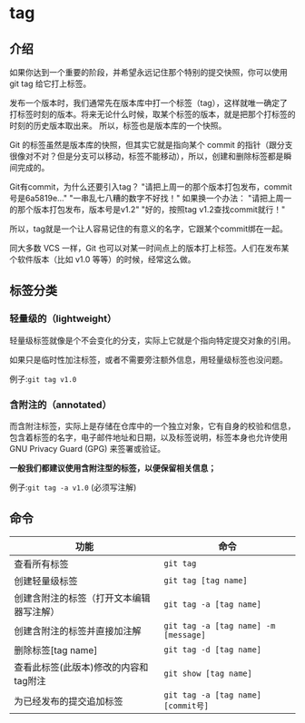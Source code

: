 # tag

## 介绍

如果你达到一个重要的阶段，并希望永远记住那个特别的提交快照，你可以使用 git tag 给它打上标签。

发布一个版本时，我们通常先在版本库中打一个标签（tag），这样就唯一确定了打标签时刻的版本。将来无论什么时候，取某个标签的版本，就是把那个打标签的时刻的历史版本取出来。
所以，标签也是版本库的一个快照。

Git 的标签虽然是版本库的快照，但其实它就是指向某个 commit 的指针（跟分支很像对不对？但是分支可以移动，标签不能移动），所以，创建和删除标签都是瞬间完成的。

Git有commit，为什么还要引入tag？
"请把上周一的那个版本打包发布，commit号是6a5819e…"
"一串乱七八糟的数字不好找！"
如果换一个办法：
"请把上周一的那个版本打包发布，版本号是v1.2"
"好的，按照tag v1.2查找commit就行！"

所以，tag就是一个让人容易记住的有意义的名字，它跟某个commit绑在一起。

同大多数 VCS 一样，Git 也可以对某一时间点上的版本打上标签。人们在发布某个软件版本（比如 v1.0 等等）的时候，经常这么做。

## 标签分类

### 轻量级的（lightweight）

轻量级标签就像是个不会变化的分支，实际上它就是个指向特定提交对象的引用。

如果只是临时性加注标签，或者不需要旁注额外信息，用轻量级标签也没问题。

例子:`git tag v1.0`

### 含附注的（annotated）

而含附注标签，实际上是存储在仓库中的一个独立对象，它有自身的校验和信息，包含着标签的名字，电子邮件地址和日期，以及标签说明，标签本身也允许使用 GNU Privacy Guard (GPG) 来签署或验证。

**一般我们都建议使用含附注型的标签，以便保留相关信息；**

例子:`git tag -a v1.0` (必须写注解)

## 命令

|功能|命令|
|-|-|
|查看所有标签|`git tag` |
|创建轻量级标签|`git tag [tag name]`|
|创建含附注的标签（打开文本编辑器写注解）|`git tag -a [tag name]`|
|创建含附注的标签并直接加注解|`git tag -a [tag name] -m [message]`|
|删除标签[tag name]|`git tag -d [tag name]`|
|查看此标签(此版本)修改的内容和tag附注|`git show [tag name]`|
|为已经发布的提交追加标签|`git tag -a [tag name] [commit号]`|

